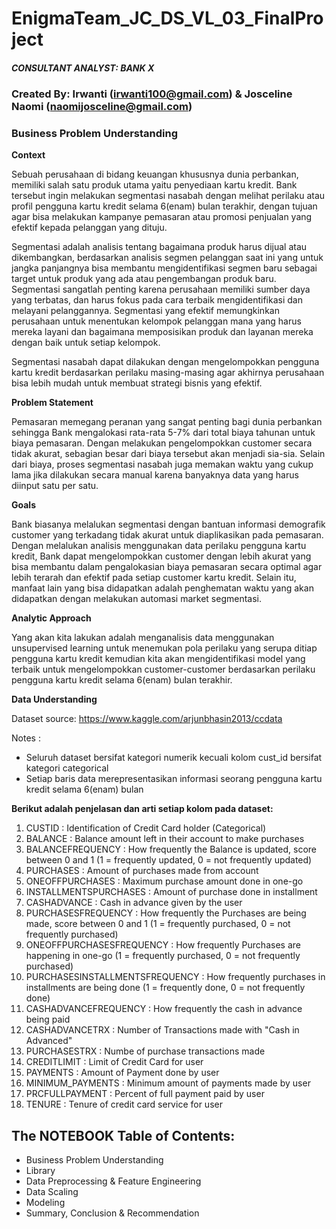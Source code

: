 # EnigmaTeam_JC_DS_VL_03_FinalProject

##### **CONSULTANT ANALYST: BANK X**
### Created By: Irwanti (irwanti100@gmail.com) & Josceline Naomi (naomijosceline@gmail.com)
### **Business Problem Understanding**
**Context**

Sebuah perusahaan di bidang keuangan khususnya dunia perbankan, memiliki salah satu produk utama yaitu penyediaan kartu kredit. Bank tersebut ingin melakukan segmentasi nasabah dengan melihat perilaku atau profil pengguna kartu kredit selama 6(enam) bulan terakhir, dengan tujuan agar bisa melakukan kampanye pemasaran atau promosi penjualan yang efektif kepada pelanggan yang dituju.

Segmentasi adalah analisis tentang bagaimana produk harus dijual atau dikembangkan, berdasarkan analisis segmen pelanggan saat ini yang untuk jangka panjangnya bisa membantu mengidentifikasi segmen baru sebagai target untuk produk yang ada atau pengembangan produk baru. Segmentasi sangatlah penting karena perusahaan memiliki sumber daya yang terbatas, dan harus fokus pada cara terbaik mengidentifikasi dan melayani pelanggannya. Segmentasi yang efektif memungkinkan perusahaan untuk menentukan kelompok pelanggan mana yang harus mereka layani dan bagaimana memposisikan produk dan layanan mereka dengan baik untuk setiap kelompok. 

Segmentasi nasabah dapat dilakukan dengan mengelompokkan pengguna kartu kredit berdasarkan perilaku masing-masing agar akhirnya perusahaan bisa lebih mudah untuk membuat strategi bisnis yang efektif.

**Problem Statement**

Pemasaran memegang peranan yang sangat penting bagi dunia perbankan sehingga Bank mengalokasi rata-rata 5-7% dari total biaya tahunan untuk biaya pemasaran. Dengan melakukan pengelompokkan customer secara tidak akurat, sebagian besar dari biaya tersebut akan menjadi sia-sia.
Selain dari biaya, proses segmentasi nasabah juga memakan waktu yang cukup lama jika dilakukan secara manual karena banyaknya data yang harus diinput satu per satu.


**Goals**
 
Bank biasanya melalukan segmentasi dengan bantuan informasi demografik customer yang terkadang tidak akurat untuk diaplikasikan pada pemasaran. Dengan melalukan analisis menggunakan data perilaku pengguna kartu kredit, Bank dapat mengelompokkan customer dengan lebih akurat yang bisa membantu dalam pengalokasian biaya pemasaran secara optimal agar lebih terarah dan efektif pada setiap customer kartu kredit. Selain itu, manfaat lain yang bisa didapatkan adalah penghematan waktu yang akan didapatkan dengan melakukan automasi market segmentasi.

**Analytic Approach**

Yang akan kita lakukan adalah menganalisis data menggunakan unsupervised learning untuk menemukan pola perilaku yang serupa ditiap pengguna kartu kredit kemudian kita akan mengidentifikasi model yang terbaik untuk mengelompokkan customer-customer berdasarkan perilaku pengguna kartu kredit selama 6(enam) bulan terakhir.

**Data Understanding**

Dataset source: https://www.kaggle.com/arjunbhasin2013/ccdata 

Notes :
- Seluruh dataset bersifat kategori numerik kecuali kolom cust_id bersifat kategori categorical
- Setiap baris data merepresentasikan informasi seorang pengguna kartu kredit selama 6(enam) bulan


**Berikut adalah penjelasan dan arti setiap kolom pada dataset:**

1. CUSTID : Identification of Credit Card holder (Categorical)<br>
2. BALANCE : Balance amount left in their account to make purchases<br>
3. BALANCEFREQUENCY : How frequently the Balance is updated, score between 0 and 1 (1 = frequently updated, 0 = not frequently updated)<br>
4. PURCHASES : Amount of purchases made from account<br>
5. ONEOFFPURCHASES : Maximum purchase amount done in one-go<br>
6. INSTALLMENTSPURCHASES : Amount of purchase done in installment<br>
7. CASHADVANCE : Cash in advance given by the user<br>
8. PURCHASESFREQUENCY : How frequently the Purchases are being made, score between 0 and 1 (1 = frequently purchased, 0 = not frequently purchased)<br>
9. ONEOFFPURCHASESFREQUENCY : How frequently Purchases are happening in one-go (1 = frequently purchased, 0 = not frequently purchased)<br>
10. PURCHASESINSTALLMENTSFREQUENCY : How frequently purchases in installments are being done (1 = frequently done, 0 = not frequently done)<br>
11. CASHADVANCEFREQUENCY : How frequently the cash in advance being paid<br>
12. CASHADVANCETRX : Number of Transactions made with "Cash in Advanced"<br>
13. PURCHASESTRX : Numbe of purchase transactions made<br>
14. CREDITLIMIT : Limit of Credit Card for user<br>
15. PAYMENTS : Amount of Payment done by user<br>
16. MINIMUM_PAYMENTS : Minimum amount of payments made by user<br>
17. PRCFULLPAYMENT : Percent of full payment paid by user<br>
18. TENURE : Tenure of credit card service for user<br>

## The NOTEBOOK Table of Contents:
- Business Problem Understanding
- Library
- Data Preprocessing & Feature Engineering
- Data Scaling
- Modeling
- Summary, Conclusion & Recommendation
